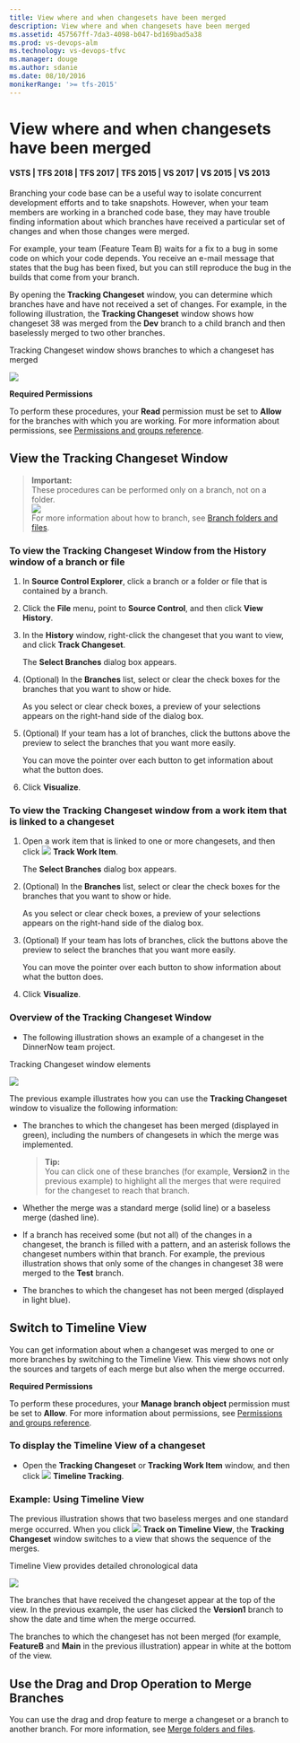 ```yaml
---
title: View where and when changesets have been merged
description: View where and when changesets have been merged
ms.assetid: 457567ff-7da3-4098-b047-bd169bad5a38
ms.prod: vs-devops-alm
ms.technology: vs-devops-tfvc
ms.manager: douge
ms.author: sdanie
ms.date: 08/10/2016
monikerRange: '>= tfs-2015'
---
```



# View where and when changesets have been merged

#### VSTS | TFS 2018 | TFS 2017 | TFS 2015 | VS 2017 | VS 2015 | VS 2013

Branching your code base can be a useful way to isolate concurrent development efforts and to take snapshots. However, when your team members are working in a branched code base, they may have trouble finding information about which branches have received a particular set of changes and when those changes were merged.

For example, your team (Feature Team B) waits for a fix to a bug in some code on which your code depends. You receive an e-mail message that states that the bug has been fixed, but you can still reproduce the bug in the builds that come from your branch.

By opening the **Tracking Changeset** window, you can determine which branches have and have not received a set of changes. For example, in the following illustration, the **Tracking Changeset** window shows how changeset 38 was merged from the **Dev** branch to a child branch and then baselessly merged to two other branches.

Tracking Changeset window shows branches to which a changeset has merged

![](_img/view-where-when-changesets-have-been-merged/IC451984.png)

**Required Permissions**

To perform these procedures, your **Read** permission must be set to **Allow** for the branches with which you are working. For more information about permissions, see [Permissions and groups reference](../security/permissions.md).

## View the Tracking Changeset Window

>**Important:**  
>These procedures can be performed only on a branch, not on a folder.  
>![](_img/view-where-when-changesets-have-been-merged/IC268252.png)  
>For more information about how to branch, see [Branch folders and files](branch-folders-files.md).

### To view the Tracking Changeset Window from the History window of a branch or file

1.  In **Source Control Explorer**, click a branch or a folder or file that is contained by a branch.

2.  Click the **File** menu, point to **Source Control**, and then click **View History**.

3.  In the **History** window, right-click the changeset that you want to view, and click **Track Changeset**.

    The **Select Branches** dialog box appears.

4.  (Optional) In the **Branches** list, select or clear the check boxes for the branches that you want to show or hide.

    As you select or clear check boxes, a preview of your selections appears on the right-hand side of the dialog box.

5.  (Optional) If your team has a lot of branches, click the buttons above the preview to select the branches that you want more easily.

    You can move the pointer over each button to get information about what the button does.

6.  Click **Visualize**.

### To view the Tracking Changeset window from a work item that is linked to a changeset

1.  Open a work item that is linked to one or more changesets, and then click ![](_img/view-where-when-changesets-have-been-merged/IC267918.gif) **Track Work Item**.

    The **Select Branches** dialog box appears.

2.  (Optional) In the **Branches** list, select or clear the check boxes for the branches that you want to show or hide.

    As you select or clear check boxes, a preview of your selections appears on the right-hand side of the dialog box.

3.  (Optional) If your team has lots of branches, click the buttons above the preview to select the branches that you want more easily.

    You can move the pointer over each button to show information about what the button does.

4.  Click **Visualize**.

### Overview of the Tracking Changeset Window

-   The following illustration shows an example of a changeset in the DinnerNow team project.

Tracking Changeset window elements

![](_img/view-where-when-changesets-have-been-merged/IC451985.png)

The previous example illustrates how you can use the **Tracking Changeset** window to visualize the following information:

-   The branches to which the changeset has been merged (displayed in green), including the numbers of changesets in which the merge was implemented.

	>**Tip:**  
	>You can click one of these branches (for example, **Version2** in the previous example) to highlight all the merges that were required for the changeset to reach that branch.

-   Whether the merge was a standard merge (solid line) or a baseless merge (dashed line).

-   If a branch has received some (but not all) of the changes in a changeset, the branch is filled with a pattern, and an asterisk follows the changeset numbers within that branch. For example, the previous illustration shows that only some of the changes in changeset 38 were merged to the **Test** branch.

-   The branches to which the changeset has not been merged (displayed in light blue).

## Switch to Timeline View

You can get information about when a changeset was merged to one or more branches by switching to the Timeline View. This view shows not only the sources and targets of each merge but also when the merge occurred.

**Required Permissions**

To perform these procedures, your **Manage branch object** permission must be set to **Allow**. For more information about permissions, see [Permissions and groups reference](../security/permissions.md).

### To display the Timeline View of a changeset

-   Open the **Tracking Changeset** or **Tracking Work Item** window, and then click ![](_img/view-where-when-changesets-have-been-merged/IC267920.gif) **Timeline Tracking**.

### Example: Using Timeline View

The previous illustration shows that two baseless merges and one standard merge occurred. When you click ![](_img/view-where-when-changesets-have-been-merged/IC267920.gif) **Track on Timeline View**, the **Tracking Changeset** window switches to a view that shows the sequence of the merges.

Timeline View provides detailed chronological data

![](_img/view-where-when-changesets-have-been-merged/IC348439.png)

The branches that have received the changeset appear at the top of the view. In the previous example, the user has clicked the **Version1** branch to show the date and time when the merge occurred.

The branches to which the changeset has not been merged (for example, **FeatureB** and **Main** in the previous illustration) appear in white at the bottom of the view.

## Use the Drag and Drop Operation to Merge Branches

You can use the drag and drop feature to merge a changeset or a branch to another branch. For more information, see [Merge folders and files](merge-folders-files.md).
